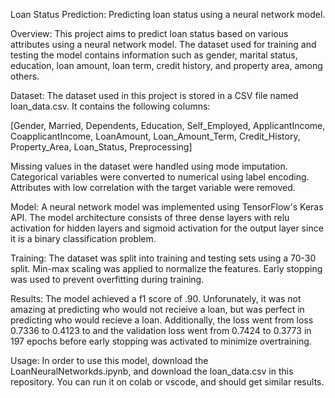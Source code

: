 Loan Status Prediction:
Predicting loan status using a neural network model.

Overview:
This project aims to predict loan status based on various attributes using a neural network model. The dataset used for training and testing the model contains information such as gender, 
marital status, education, loan amount, loan term, credit history, and property area, among others.

Dataset:
The dataset used in this project is stored in a CSV file named loan_data.csv. It contains the following columns:

[Gender, Married, Dependents, Education, Self_Employed, ApplicantIncome, CoapplicantIncome, LoanAmount, Loan_Amount_Term, Credit_History, Property_Area, Loan_Status, Preprocessing]

Missing values in the dataset were handled using mode imputation.
Categorical variables were converted to numerical using label encoding.
Attributes with low correlation with the target variable were removed.

Model:
A neural network model was implemented using TensorFlow's Keras API. The model architecture consists of three dense layers with relu activation for hidden layers and sigmoid activation for 
the output layer since it is a binary classification problem.

Training:
The dataset was split into training and testing sets using a 70-30 split.
Min-max scaling was applied to normalize the features.
Early stopping was used to prevent overfitting during training.

Results:
The model achieved a f1 score of .90. Unforunately, it was not amazing at predicting who would not recieive a loan, but was perfect in predicting who would recieve a loan.
Additionally, the loss went from loss 0.7336 to 0.4123 to and the validation loss went from 0.7424 to 0.3773 in 197 epochs before early stopping was activated to minimize overtraining.

Usage:
In order to use this model, download the LoanNeuralNetworkds.ipynb, and download the loan_data.csv in this repository. You can run it on colab or vscode, and should get similar results.
